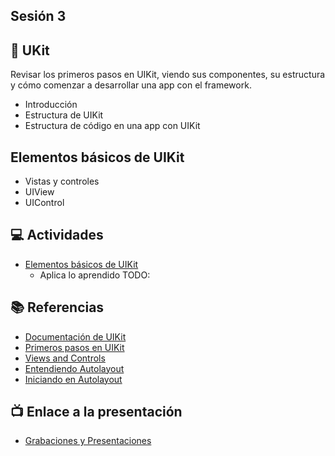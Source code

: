 Sesión 3
-

## 🌈 UKit
Revisar los primeros pasos en UIKit, viendo sus componentes, su estructura y cómo comenzar a desarrollar una app con el framework.

- Introducción
- Estructura de UIKit
- Estructura de código en una app con UIKit

## Elementos básicos de UIKit
- Vistas y controles
- UIView
- UIControl

## 💻 Actividades
- [Elementos básicos de UIKit](https://leetcode.com/playground/)
    - Aplica lo aprendido TODO:

## 📚 Referencias
- [Documentación de UIKit](https://developer.apple.com/documentation/uikit)
- [Primeros pasos en UIKit](https://code.tutsplus.com/tutorials/ios-from-scratch-with-swift-first-steps-with-uikit--cms-25461)
- [Views and Controls](https://developer.apple.com/documentation/uikit/views_and_controls)
- [Entendiendo Autolayout](https://developer.apple.com/library/archive/documentation/UserExperience/Conceptual/AutolayoutPG/index.html)
- [Iniciando en Autolayout](https://www.raywenderlich.com/811496-auto-layout-tutorial-in-ios-getting-started)

## 📺 Enlace a la presentación 
- [Grabaciones y Presentaciones](/Grabaciones_y_Presentaciones.md)
